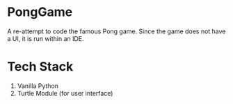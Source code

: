 # PongGame
A re-attempt to code the famous Pong game. Since the game does not have a UI, it is run within an IDE.
# Tech Stack
1) Vanilla Python
2) Turtle Module (for user interface)
